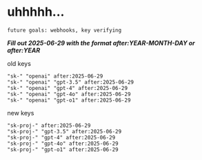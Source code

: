 # uhhhhh...

`future goals: webhooks, key verifying`



***Fill out 2025-06-29 with the format after:YEAR-MONTH-DAY or after:YEAR***

old keys
```
"sk-" "openai" after:2025-06-29
"sk-" "openai" "gpt-3.5" after:2025-06-29
"sk-" "openai" "gpt-4" after:2025-06-29
"sk-" "openai" "gpt-4o" after:2025-06-29
"sk-" "openai" "gpt-o1" after:2025-06-29
```

new keys
```
"sk-proj-" after:2025-06-29
"sk-proj-" "gpt-3.5" after:2025-06-29
"sk-proj-" "gpt-4" after:2025-06-29
"sk-proj-" "gpt-4o" after:2025-06-29
"sk-proj-" "gpt-o1" after:2025-06-29
```

